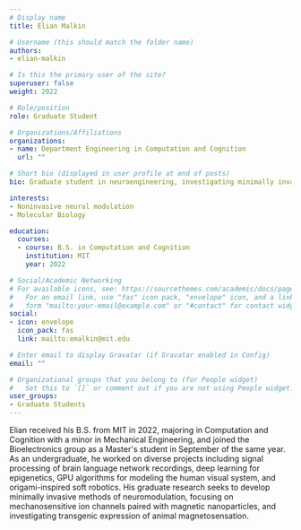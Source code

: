 ```yaml
---
# Display name
title: Elian Malkin

# Username (this should match the folder name)
authors:
- elian-malkin

# Is this the primary user of the site?
superuser: false
weight: 2022

# Role/position
role: Graduate Student

# Organizations/Affiliations
organizations:
- name: Department Engineering in Computation and Cognition
  url: ""

# Short bio (displayed in user profile at end of posts)
bio: Graduate student in neuroengineering, investigating minimally invasive neuromodulation

interests:
- Noninvasive neural modulation
- Molecular Biology

education:
  courses:
  - course: B.S. in Computation and Cognition
    institution: MIT
    year: 2022

# Social/Academic Networking
# For available icons, see: https://sourcethemes.com/academic/docs/page-builder/#icons
#   For an email link, use "fas" icon pack, "envelope" icon, and a link in the
#   form "mailto:your-email@example.com" or "#contact" for contact widget.
social:
- icon: envelope
  icon_pack: fas
  link: mailto:emalkin@mit.edu

# Enter email to display Gravatar (if Gravatar enabled in Config)
email: ""

# Organizational groups that you belong to (for People widget)
#   Set this to `[]` or comment out if you are not using People widget.
user_groups:
- Graduate Students
---
```


Elian received his B.S. from MIT in 2022, majoring in Computation and Cognition with a minor in Mechanical Engineering, and joined the Bioelectronics group as a Master's student in September of the same year. As an undergraduate, he worked on diverse projects including signal processing of brain language network recordings, deep learning for epigenetics, GPU algorithms for modeling the human visual system, and origami-inspired soft robotics. His graduate research seeks to develop minimally invasive methods of neuromodulation, focusing on mechanosensitive ion channels paired with magnetic nanoparticles, and investigating transgenic expression of animal magnetosensation.
